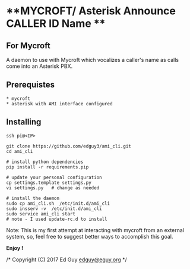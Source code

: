 **MYCROFT/ Asterisk Announce CALLER ID Name **
===================

For Mycroft
----------

A daemon to use with Mycroft which vocalizes a caller's name as 
calls come into an Asterisk PBX.



Prerequistes
------------
    * mycroft
    * asterisk with AMI interface configured 


Installing
----------

    ssh pi@<IP>

    git clone https://github.com/edguy3/ami_cli.git
    cd ami_cli

    # install python dependencies
    pip install -r requirements.pip

    # update your personal configuration
    cp settings.template settings.py
    vi settings.py   # change as needed

    # install the daemon
    sudo cp ami_cli.sh  /etc/init.d/ami_cli
    sudo insserv -v  /etc/init.d/ami_cli
    sudo service ami_cli start
    # note - I used update-rc.d to install

Note: This is my first attempt at interacting with mycroft from an external system,
so, feel free to suggest better ways to accomplish this goal. 

**Enjoy !**

/* Copyright (C) 2017 Ed Guy <edguy@eguy.org> */
